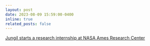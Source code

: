 ```yaml
---
layout: post
date: 2023-08-09 15:59:00-0400
inline: true
related_posts: false
---
```


[Jungil starts a research internship at NASA Ames Research Center](https://www.nasa.gov/intelligent-systems-division/autonomous-systems-and-robotics/intelligent-robotics-group/)
